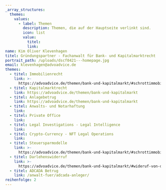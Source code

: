 ```yaml
---
_array_structures:
  themes:
    values:
      - label: Themen
        description: Themen, die auf der Hauptseite verlinkt sind.
        icon: list
        value:
          titel:
          link:
name: Kim Oliver Klevenhagen
titel: Gründungspartner - Fachanwalt für Bank- und Kapitalmarktrecht
portrait_path: /uploads/dscf0421---homepage.jpg
email: klevenhagen@advoadvice.de
themes:
  - titel: Immobilienrecht
    link: >-
      https://advoadvice.de/themen/bank-und-kapitalmarkt/#schrottimmobilien--steuersparmodelle--immobilienrecht
  - titel: Kapitalmarktrecht
    link: https://advoadvice.de/themen/bank-und-kapitalmarkt
  - titel: Anlagebetrug
    link: https://advoadvice.de/themen/bank-und-kapitalmarkt
  - titel: Anwalts- und Notarhaftung
    link:
  - titel: Private Office
    link:
  - titel: Legal Investigations - Legal Intelligence
    link:
  - titel: Crypto-Currency - NFT Legal Operations
    link:
  - titel: Steuersparmodelle
    link: >-
      https://advoadvice.de/themen/bank-und-kapitalmarkt/#schrottimmobilien--steuersparmodelle--immobilienrecht
  - titel: Darlehenswiderruf
    link: >-
      https://advoadvice.de/themen/bank-und-kapitalmarkt/#wideruf-von-darlehenvertraumlgen-sog-widerrufs-joker
  - titel: ADCADA Betrug
    link: /anwalt-fuer/adcada-anleger/
reihenfolge: 2
---
```

